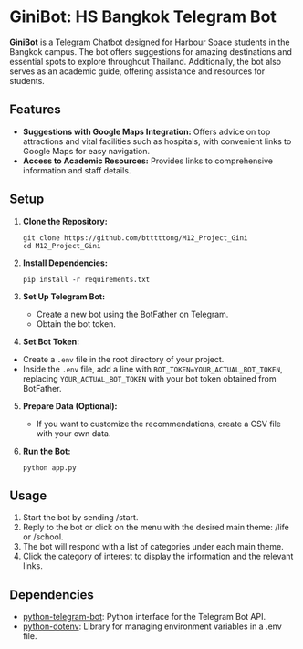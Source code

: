 # GiniBot: HS Bangkok Telegram Bot
<b>GiniBot</b> is a Telegram Chatbot designed for Harbour Space students in the Bangkok campus. The bot offers suggestions for amazing destinations and essential spots to explore throughout Thailand. Additionally, the bot also serves as an academic guide, offering assistance and resources for students. 



## Features
- **Suggestions with Google Maps Integration:** Offers advice on top attractions and vital facilities such as hospitals, with convenient links to Google Maps for easy navigation.
- **Access to Academic Resources:** Provides links to comprehensive information and staff details.


## Setup
1. **Clone the Repository:**
   ```
   git clone https://github.com/btttttong/M12_Project_Gini
   cd M12_Project_Gini
   ```

2. **Install Dependencies:**
   ```
   pip install -r requirements.txt
   ```

3. **Set Up Telegram Bot:**
   - Create a new bot using the BotFather on Telegram.
   - Obtain the bot token.

4. **Set Bot Token:**
  - Create a `.env` file in the root directory of your project.
  - Inside the `.env` file, add a line with `BOT_TOKEN=YOUR_ACTUAL_BOT_TOKEN`, replacing `YOUR_ACTUAL_BOT_TOKEN` with your bot token obtained from BotFather.

5. **Prepare Data (Optional):**
   - If you want to customize the recommendations, create a CSV file with your own data.

6. **Run the Bot:**
   ```
   python app.py
   ```

## Usage
1. Start the bot by sending /start.
2. Reply to the bot or click on the menu with the desired main theme: /life or /school.
3. The bot will respond with a list of categories under each main theme.
4. Click the category of interest to display the information and the relevant links.

## Dependencies
- [python-telegram-bot](https://github.com/python-telegram-bot/python-telegram-bot): Python interface for the Telegram Bot API.
- [python-dotenv](https://github.com/theskumar/python-dotenv): Library for managing environment variables in a .env file.

